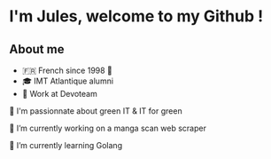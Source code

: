 # I'm Jules, welcome to my Github !


## About me

- 🇫🇷 French since 1998 🥖
- 🎓 IMT Atlantique alumni
- 👔 Work at Devoteam

🌱 I'm passionnate about green IT & IT for green

🔭 I’m currently working on a manga scan web scraper

🧠 I’m currently learning Golang

<!--
**Seluj53/Seluj53** is a ✨ _special_ ✨ repository because its `README.md` (this file) appears on your GitHub profile.

Here are some ideas to get you started:

- 🔭 I’m currently working on ...
- 🌱 I’m currently learning ...
- 👯 I’m looking to collaborate on ...
- 🤔 I’m looking for help with ...
- 💬 Ask me about ...
- 📫 How to reach me: ...
- 😄 Pronouns: ...
- ⚡ Fun fact: ...
-->
